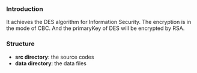 ### Introduction
It achieves the DES algorithm for Information Security. The encryption is in the mode of CBC. And the primaryKey of DES will be encrypted by RSA.

### Structure

* **src directory**: the source codes
* **data directory**: the data files

